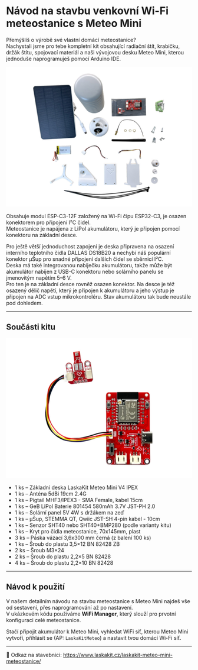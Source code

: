 # Návod na stavbu venkovní Wi-Fi meteostanice s Meteo Mini

Přemýšlíš o výrobě své vlastní domácí meteostanice?  
Nachystali jsme pro tebe kompletní kit obsahující radiační štít, krabičku, držák štítu, spojovací materiál a naši vývojovou desku Meteo Mini, kterou jednoduše naprogramuješ pomocí Arduino IDE.

![LaskaKit WeatherStation kit](https://github.com/LaskaKit/Weather_Station_Mini/blob/main/img/LaskaKitMeteo.JPG)

Obsahuje modul ESP-C3-12F založený na Wi-Fi čipu ESP32-C3, je osazen konektorem pro připojení I²C čidel.  
Meteostanice je napájena z LiPol akumulátoru, který je připojen pomocí konektoru na základní desce.  

Pro ještě větší jednoduchost zapojení je deska připravena na osazení interního teplotního čidla DALLAS DS18B20 a nechybí náš populární konektor μŠup pro snadné připojení dalších čidel se sběrnicí I²C.  
Deska má také integrovanou nabíječku akumulátoru, takže může být akumulátor nabíjen z USB-C konektoru nebo solárního panelu se jmenovitým napětím 5–6 V.  
Pro ten je na základní desce rovněž osazen konektor. Na desce je též osazený dělič napětí, který je připojen k akumulátoru a jeho výstup je připojen na ADC vstup mikrokontroléru. Stav akumulátoru tak bude neustále pod dohledem.  

---

## Součásti kitu

![LaskaKit Meteo Mini](https://github.com/LaskaKit/Weather_Station_Mini/blob/main/img/2.jpg)

- 1 ks – Základní deska LaskaKit Meteo Mini V4 IPEX  
- 1 ks – Anténa 5dBi 19cm 2.4G  
- 1 ks – Pigtail MHF3/IPEX3 - SMA Female, kabel 15cm  
- 1 ks – GeB LiPol Baterie 801454 580mAh 3.7V JST-PH 2.0  
- 1 ks – Solární panel 5V 4W s držákem na zeď  
- 1 ks – μŠup, STEMMA QT, Qwiic JST-SH 4-pin kabel - 10cm  
- 1 ks – Senzor SHT40 nebo SHT40+BMP280 (podle varianty kitu)  
- 1 ks – Kryt pro čidla meteostanice, 70x145mm, plast  
- 3 ks – Páska vázací 3,6x300 mm černá (z balení 100 ks)  
- 1 ks – Šroub do plastu 3,5×12 BN 82428 ZB  
- 2 ks – Šroub M3×24  
- 2 ks – Šroub do plastu 2,2×5 BN 82428  
- 4 ks – Šroub do plastu 2,2×10 BN 82428  

---

## Návod k použití

V našem detailním návodu na stavbu meteostanice s Meteo Mini najdeš vše od sestavení, přes naprogramování až po nastavení.  
V ukázkovém kódu používáme **WiFi Manager**, který slouží pro prvotní konfiguraci celé meteostanice.  

Stačí připojit akumulátor k Meteo Mini, vyhledat WiFi síť, kterou Meteo Mini vytvoří, přihlásit se (AP: `LaskaKitMeteo`) a nastavit tvou domácí Wi-Fi síť.  

---

🔗 Odkaz na stavebnici: https://www.laskakit.cz/laskakit-meteo-mini-meteostanice/